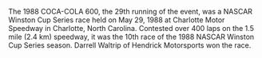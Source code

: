 The 1988 COCA-COLA 600, the 29th running of the event, was a NASCAR Winston Cup Series race held on May 29, 1988 at Charlotte Motor Speedway in Charlotte, North Carolina. Contested over 400 laps on the 1.5 mile (2.4 km) speedway, it was the 10th race of the 1988 NASCAR Winston Cup Series season. Darrell Waltrip of Hendrick Motorsports won the race.
